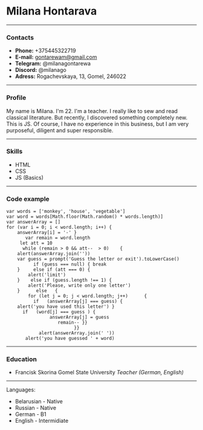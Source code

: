 # Milana Hontarava 
___
### Contacts
* __Phone:__ +375445322719 
* __E-mail:__ gontarewam@gmail.com
* __Telegram:__ @milanagontarewa
* __Discord:__ @milanago
* __Adress:__ Rogachevskaya, 13, Gomel, 246022
___
### Profile
My name is Milana. I'm 22. I'm a teacher. I really like to sew and read classical literature. But recently, I discovered something completely new. This is JS.
Of course, I have no experience in this business, but I am very purposeful, diligent and super responsible.
___
### Skills
* HTML
* CSS
* JS (Basics)
___
### Code example

```
var words = ['monkey', 'house', 'vegetable']
var word = words[Math.floor(Math.random() * words.length)]
var answerArray = []
for (var i = 0; i < word.length; i++) {
    answerArray[i] = '-' } 
       var remain = word.length
     let att = 10
      while (remain > 0 && att--  > 0)    {
    alert(answerArray.join(''))
    var guess = prompt('Guess the letter or exit').toLowerCase() 
          if (guess === null) { break
    }     else if (att === 0) {
        alert('limit')
    }    else if (guess.length !== 1) {
        alert('Please, write only one letter') 
    }      else   {
        for (let j = 0; j < word.length; j++)      {         
          if   (answerArray[j] === guess) {
    alert('you have used this letter') }     
      if   (word[j] === guess ) {
                answerArray[j] = guess 
                   remain-- }}   
                         }}
            alert(answerArray.join(' '))
       alert('you have guessed ' + word) 

```
___
### Education
* Francisk Skorina Gomel State University
_Teacher (German, English)_
___
Languages:
* Belarusian - Native
* Russian - Native
* German - B1
* English - Intermidiate
